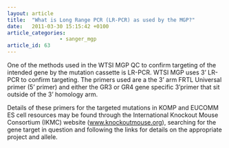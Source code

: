 ```yaml
---
layout: article
title:  "What is Long Range PCR (LR-PCR) as used by the MGP?"
date:   2011-03-30 15:15:42 +0100
article_categories: 
                 - sanger_mgp
article_id: 63
---
```


One of the methods used in the WTSI MGP QC to confirm targeting of the intended gene by the mutation cassette is LR-PCR. WTSI MGP uses 3’ LR-PCR to confirm targeting. The primers used are a the 3’ arm FRTL Universal primer (5’ primer) and either the GR3 or GR4 gene specific 3’primer that sit outside of the 3’ homology arm.

Details of these primers for the targeted mutations in KOMP and EUCOMM ES cell resources may be found through the International Knockout Mouse Consortium (IKMC) website (www.knockoutmouse.org), searching for the gene target in question and following the links for details on the appropriate project and allele.